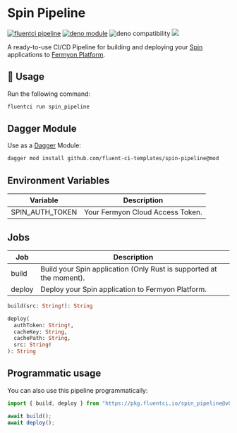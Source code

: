 # Spin Pipeline

[![fluentci pipeline](https://img.shields.io/badge/dynamic/json?label=pkg.fluentci.io&labelColor=%23000&color=%23460cf1&url=https%3A%2F%2Fapi.fluentci.io%2Fv1%2Fpipeline%2Fspin_pipeline&query=%24.version)](https://pkg.fluentci.io/spin_pipeline)
[![deno module](https://shield.deno.dev/x/spin_pipeline)](https://deno.land/x/spin_pipeline)
![deno compatibility](https://shield.deno.dev/deno/^1.37)
[![](https://img.shields.io/codecov/c/gh/fluent-ci-templates/spin-pipeline)](https://codecov.io/gh/fluent-ci-templates/spin-pipeline)

A ready-to-use CI/CD Pipeline for building and deploying your [Spin](https://www.fermyon.com/spin) applications to [Fermyon Platform](https://www.fermyon.com/platform).

## 🚀 Usage

Run the following command:

```bash
fluentci run spin_pipeline
```

## Dagger Module

Use as a [Dagger](https://dagger.io) Module:

```bash
dagger mod install github.com/fluent-ci-templates/spin-pipeline@mod
```

## Environment Variables

| Variable        | Description                      |
|-----------------|----------------------------------|
| SPIN_AUTH_TOKEN | Your Fermyon Cloud Access Token. |

## Jobs

| Job     | Description                                                         |
|---------|---------------------------------------------------------------------|
| build   | Build your Spin application (Only Rust is supported at the moment). |
| deploy  | Deploy your Spin application to Fermyon Platform.                   |

```graphql
build(src: String!): String

deploy(
  authToken: String!, 
  cacheKey: String, 
  cachePath: String, 
  src: String!
): String

```
## Programmatic usage

You can also use this pipeline programmatically:

```typescript
import { build, deploy } from "https://pkg.fluentci.io/spin_pipeline@v0.7.0/mod.ts";

await build();
await deploy();
```
